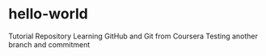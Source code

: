 # hello-world
Tutorial Repository
Learning GitHub and Git from Coursera
Testing another branch and commitment
